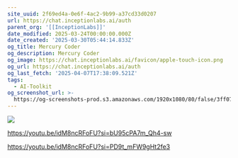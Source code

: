 ```yaml
---
site_uuid: 2f69ed4a-0e6f-4ac2-9b99-a37cd33d0207
url: https://chat.inceptionlabs.ai/auth
parent_org: '[[InceptionLabs]]'
date_modified: 2025-03-24T00:00:00.000Z
date_created: '2025-03-30T05:44:14.833Z'
og_title: Mercury Coder
og_description: Mercury Coder
og_image: https://chat.inceptionlabs.ai/favicon/apple-touch-icon.png
og_url: https://chat.inceptionlabs.ai/auth
og_last_fetch: '2025-04-07T17:38:09.521Z'
tags:
  - AI-Toolkit
og_screenshot_url: >-
  https://og-screenshots-prod.s3.amazonaws.com/1920x1080/80/false/3ff0767a073d9102d65258e556f6e789d98a6f5cf3d51f1f93eb16deb7271572.jpeg
---
```


![](https://i.imgur.com/dwG53E5.png)


https://youtu.be/idM8ncRFoFU?si=bU95cPA7m_Qh4-sw


https://youtu.be/idM8ncRFoFU?si=PD9t_mFW9gHt2fe3